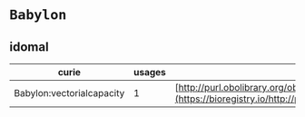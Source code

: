 # `Babylon`
## idomal
| curie                     |   usages | nodes                                                                                                                 |
|---------------------------|----------|-----------------------------------------------------------------------------------------------------------------------|
| Babylon:vectorialcapacity |        1 | [http://purl.obolibrary.org/obo/IDOMAL:0001294](https://bioregistry.io/http://purl.obolibrary.org/obo/IDOMAL:0001294) |
